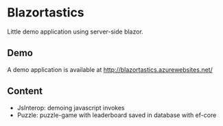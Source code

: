 # Blazortastics
Little demo application using server-side blazor.

## Demo
A demo application is available at http://blazortastics.azurewebsites.net/

## Content
 - JsInterop: demoing javascript invokes
 - Puzzle: puzzle-game with leaderboard saved in database with ef-core
